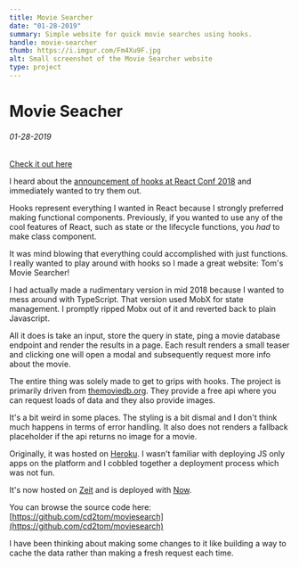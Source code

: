 ```yaml
---
title: Movie Searcher
date: "01-28-2019"
summary: Simple website for quick movie searches using hooks.
handle: movie-searcher
thumb: https://i.imgur.com/Fm4Xu9F.jpg
alt: Small screenshot of the Movie Searcher website
type: project
---
```


# Movie Seacher

###### 01-28-2019

[Check it out here](https://mobiesearcher-1binb0nz3.now.sh/)

I heard about the [announcement of hooks at React Conf 2018](https://www.youtube.com/watch?v=V-QO-KO90iQ) and immediately wanted to try them out.

Hooks represent everything I wanted in React because I strongly preferred making functional components. Previously, if you wanted to use any of the cool features of React, such as state or the lifecycle functions, you _had_ to make class component.

It was mind blowing that everything could accomplished with just functions. I really wanted to play around with hooks so I made a great website: Tom's Movie Searcher!

I had actually made a rudimentary version in mid 2018 because I wanted to mess around with TypeScript. That version used MobX for state management. I promptly ripped Mobx out of it and reverted back to plain Javascript.

All it does is take an input, store the query in state, ping a movie database endpoint and render the results in a page. Each result renders a small teaser and clicking one will open a modal and subsequently request more info about the movie.

The entire thing was solely made to get to grips with hooks. The project is primarily driven from [themoviedb.org](https://developers.themoviedb.org/3/getting-started/introduction). They provide a free api where you can request loads of data and they also provide images.

It's a bit weird in some places. The styling is a bit dismal and I don't think much happens in terms of error handling. It also does not renders a fallback placeholder if the api returns no image for a movie.

Originally, it was hosted on [Heroku](https://www.heroku.com/). I wasn't familiar with deploying JS only apps on the platform and I cobbled together a deployment process which was not fun.

It's now hosted on [Zeit](https://zeit.co/) and is deployed with [Now](https://zeit.co/now).

You can browse the source code here: [https://github.com/cd2tom/moviesearch](https://github.com/cd2tom/moviesearch)

I have been thinking about making some changes to it like building a way to cache the data rather than making a fresh request each time.
